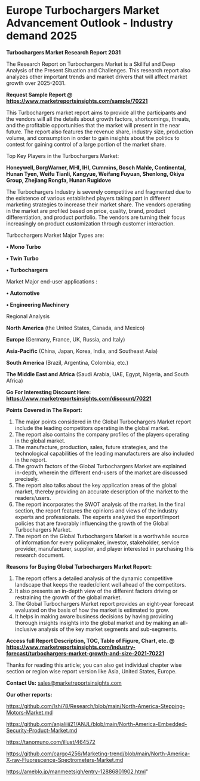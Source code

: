 # Europe Turbochargers Market Advancement Outlook - Industry demand 2025

<strong>Turbochargers Market Research Report 2031</strong>

The Research Report on Turbochargers Market is a Skillful and Deep Analysis of the Present Situation and Challenges. This research report also analyzes other important trends and market drivers that will affect market growth over 2025-2031.

<strong>Request Sample Report @ <a href=https://www.marketreportsinsights.com/sample/70221>https://www.marketreportsinsights.com/sample/70221</a></strong>

This Turbochargers market report aims to provide all the participants and the vendors will all the details about growth factors, shortcomings, threats, and the profitable opportunities that the market will present in the near future. The report also features the revenue share, industry size, production volume, and consumption in order to gain insights about the politics to contest for gaining control of a large portion of the market share.

Top Key Players in the Turbochargers Market:

<strong>Honeywell, BorgWarner, MHI, IHI, Cummins, Bosch Mahle, Continental, Hunan Tyen, Weifu Tianli, Kangyue, Weifang Fuyuan, Shenlong, Okiya Group, Zhejiang Rongfa, Hunan Rugidove</strong>

The Turbochargers Industry is severely competitive and fragmented due to the existence of various established players taking part in different marketing strategies to increase their market share. The vendors operating in the market are profiled based on price, quality, brand, product differentiation, and product portfolio. The vendors are turning their focus increasingly on product customization through customer interaction.

Turbochargers Market Major Types are:

<strong>• Mono Turbo

• Twin Turbo

• Turbochargers</strong>

Market Major end-user applications :

<strong>• Automotive

• Engineering Machinery</strong>

Regional Analysis

</u><strong><b>North America</b></strong> (the United States, Canada, and Mexico)

<strong><b>Europe </b></strong>(Germany, France, UK, Russia, and Italy)

<strong><b>Asia-Pacific</b></strong> (China, Japan, Korea, India, and Southeast Asia)

<strong><b>South America</b></strong> (Brazil, Argentina, Colombia, etc.)

<strong><b>The Middle East and Africa</b></strong> (Saudi Arabia, UAE, Egypt, Nigeria, and South Africa)

<strong>Go For Interesting Discount Here: <a href=https://www.marketreportsinsights.com/discount/70221>https://www.marketreportsinsights.com/discount/70221</a></strong>

<strong>Points Covered in The Report:</strong>
<ol>
  <li>The major points considered in the Global Turbochargers Market report include the leading competitors operating in the global market.</li>
  <li>The report also contains the company profiles of the players operating in the global market.</li>
  <li>The manufacture, production, sales, future strategies, and the technological capabilities of the leading manufacturers are also included in the report.</li>
  <li>The growth factors of the Global Turbochargers Market are explained in-depth, wherein the different end-users of the market are discussed precisely.</li>
  <li>The report also talks about the key application areas of the global market, thereby providing an accurate description of the market to the readers/users.</li>
  <li>The report incorporates the SWOT analysis of the market. In the final section, the report features the opinions and views of the industry experts and professionals. The experts analyzed the export/import policies that are favorably influencing the growth of the Global Turbochargers Market.</li>
  <li>The report on the Global Turbochargers Market is a worthwhile source of information for every policymaker, investor, stakeholder, service provider, manufacturer, supplier, and player interested in purchasing this research document.</li>
</ol>
<strong>Reasons for Buying Global Turbochargers Market Report:</strong>

<ol>
  <li>The report offers a detailed analysis of the dynamic competitive landscape that keeps the reader/client well ahead of the competitors.</li>
  <li>It also presents an in-depth view of the different factors driving or restraining the growth of the global market.</li>
  <li>The Global Turbochargers Market report provides an eight-year forecast evaluated on the basis of how the market is estimated to grow.</li>
  <li>It helps in making aware business decisions by having providing thorough insights insights into the global market and by making an all-inclusive analysis of the key market segments and sub-segments.</li>
</ol>
<strong>Access full Report Description, TOC, Table of Figure, Chart, etc. @ <a href=https://www.marketreportsinsights.com/industry-forecast/turbochargers-market-growth-and-size-2021-70221>https://www.marketreportsinsights.com/industry-forecast/turbochargers-market-growth-and-size-2021-70221</a></strong>


Thanks for reading this article; you can also get individual chapter wise section or region wise report version like Asia, United States, Europe.

<strong>Contact Us:</strong>
sales@marketreportsinsights.com

<strong>Our other reports:</strong>

<a href=https://github.com/Ishi78/Research/blob/main/North-America-Stepping-Motors-Market.md>https://github.com/Ishi78/Research/blob/main/North-America-Stepping-Motors-Market.md</a>

<a href=https://github.com/anjaliiii21/ANJL/blob/main/North-America-Embedded-Security-Product-Market.md>https://github.com/anjaliiii21/ANJL/blob/main/North-America-Embedded-Security-Product-Market.md</a>

<a href=https://tanomuno.com/illust/464572>https://tanomuno.com/illust/464572</a>

<a href=https://github.com/cargo4256/Marketing-trend/blob/main/North-America-X-ray-Fluorescence-Spectrometers-Market.md>https://github.com/cargo4256/Marketing-trend/blob/main/North-America-X-ray-Fluorescence-Spectrometers-Market.md</a>

<a href=https://ameblo.jp/manmeetsigh/entry-12886801902.html>https://ameblo.jp/manmeetsigh/entry-12886801902.html</a>"
